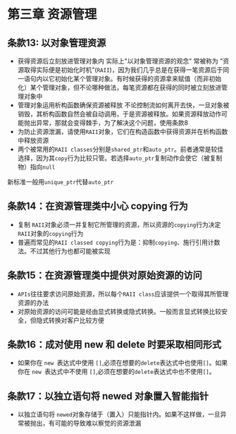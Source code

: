 # 第三章 资源管理

## 条款13: 以对象管理资源

* 获得资源后立刻放进管理对象内
	实际上"以对象管理资源的观念" 常被称为  "资源取得实际便是初始化时机"(`RAII`)，因为我们几乎总是在获得一笔资源后于同一语句内以它初始化某个管理对象。有时候获得的资源拿来赋值（而非初始化）某个管理对象，但不论哪种做法，每笔资源都在获得的同时被立刻放进管理对象中
* 管理对象运用析构函数确保资源被释放
	不论控制流如何离开去快，一旦对象被销毁，其析构函数自然会被自动调用，于是资源被释放。如果资源释放动作可能抛出异常，那就会变得棘手，为了解决这个问题，使用条款8
* 为防止资源泄漏，请使用`RAII`对象，它们在构造函数中获得资源并在析构函数中释放资源
* 两个被常用的`RAII classes`分别是`shared_ptr`和`auto_ptr`。前者通常是较佳选择，因为其`copy`行为比较只管。若选择`auto_ptr`复制动作会使它（被复制物）指向`null`



新标准一般用`unique_ptr`代替`auto_ptr`



## 条款14：在资源管理类中小心 copying 行为

* 复制 `RAII`对象必须一并复制它所管理的资源，所以资源的`copying`行为决定`RAII`对象的`copying`行为
* 普遍而常见的`RAII classed copying`行为是：抑制`copying`、施行引用计数法。不过其他行为也都可能被实现

## 条款15：在资源管理类中提供对原始资源的访问

* `APIs`往往要求访问原始资源，所以每个`RAII class`应该提供一个取得其所管理资源的办法
* 对原始资源的访问可能是经由显式转换或隐式转换。一般而言显式转换比较安全，但隐式转换对客户比较方便



## 条款16：成对使用 new 和 delete 时要采取相同形式

* 如果你在 `new `表达式中使用 `[]`,必须在想要的`delete`表达式中也使用`[]`。如果你在 `new `表达式中不使用 `[]`,必须在想要的`delete`表达式中也不使用`[]`。



## 条款17：以独立语句将 newed 对象置入智能指针

* 以独立语句将 `newed`对象存储于（置入）只能指针内。如果不这样做，一旦异常被抛出，有可能的导致难以察觉的资源泄漏
